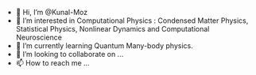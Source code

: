 - 👋 Hi, I’m @Kunal-Moz
- 👀 I’m interested in Computational Physics : Condensed Matter Physics, Statistical Physics, Nonlinear Dynamics and Computational Neuroscience
- 🌱 I’m currently learning Quantum Many-body physics.
- 💞️ I’m looking to collaborate on ...
- 📫 How to reach me ...

<!---
Kunal-Moz/Kunal-Moz is a ✨ special ✨ repository because its `README.md` (this file) appears on your GitHub profile.
You can click the Preview link to take a look at your changes.
--->
